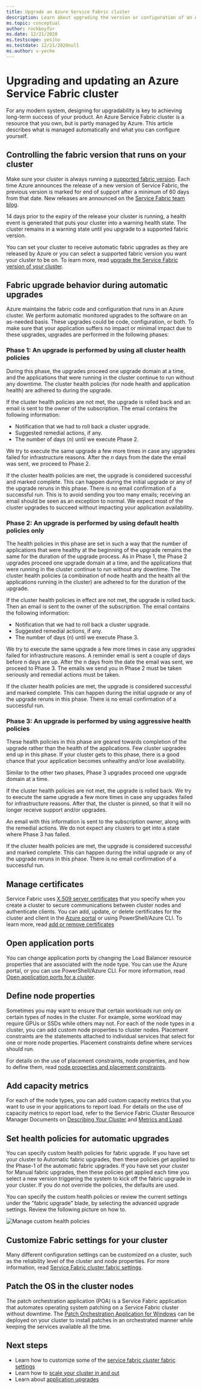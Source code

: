```yaml
---
title: Upgrade an Azure Service Fabric cluster
description: Learn about upgrading the version or configuration of an Azure Service Fabric cluster—setting cluster update mode, upgrading certificates, adding application ports, doing OS patches, and what you can expect when the upgrades are performed.
ms.topic: conceptual
author: rockboyfor
ms.date: 12/21/2020
ms.testscope: yes|no
ms.testdate: 12/21/2020null
ms.author: v-yeche
---
```

# Upgrading and updating an Azure Service Fabric cluster

For any modern system, designing for upgradability is key to achieving long-term success of your product. An Azure Service Fabric cluster is a resource that you own, but is partly managed by Azure. This article describes what is managed automatically and what you can configure yourself.

## Controlling the fabric version that runs on your cluster

Make sure your cluster is always running a [supported fabric version](service-fabric-versions.md). Each time Azure announces the release of a new version of Service Fabric, the previous version is marked for end of support after a minimum of 60 days from that date. New releases are announced on the [Service Fabric team blog](https://techcommunity.microsoft.com/t5/azure-service-fabric/bg-p/Service-Fabric).

14 days prior to the expiry of the release your cluster is running, a health event is generated that puts your cluster into a warning health state. The cluster remains in a warning state until you upgrade to a supported fabric version.

You can set your cluster to receive automatic fabric upgrades as they are released by Azure or you can select a supported fabric version you want your cluster to be on.  To learn more, read [upgrade the Service Fabric version of your cluster](service-fabric-cluster-upgrade-version-azure.md).

## Fabric upgrade behavior during automatic upgrades

Azure maintains the fabric code and configuration that runs in an Azure cluster. We perform automatic monitored upgrades to the software on an as-needed basis. These upgrades could be code, configuration, or both. To make sure that your application suffers no impact or minimal impact due to these upgrades, upgrades are performed in the following phases:

### Phase 1: An upgrade is performed by using all cluster health policies

During this phase, the upgrades proceed one upgrade domain at a time, and the applications that were running in the cluster continue to run without any downtime. The cluster health policies (for node health and application health) are adhered to during the upgrade.

If the cluster health policies are not met, the upgrade is rolled back and an email is sent to the owner of the subscription. The email contains the following information:

* Notification that we had to roll back a cluster upgrade.
* Suggested remedial actions, if any.
* The number of days (*n*) until we execute Phase 2.

We try to execute the same upgrade a few more times in case any upgrades failed for infrastructure reasons. After the *n* days from the date the email was sent, we proceed to Phase 2.

If the cluster health policies are met, the upgrade is considered successful and marked complete. This can happen during the initial upgrade or any of the upgrade reruns in this phase. There is no email confirmation of a successful run. This is to avoid sending you too many emails; receiving an email should be seen as an exception to normal. We expect most of the cluster upgrades to succeed without impacting your application availability.

### Phase 2: An upgrade is performed by using default health policies only

The health policies in this phase are set in such a way that the number of applications that were healthy at the beginning of the upgrade remains the same for the duration of the upgrade process. As in Phase 1, the Phase 2 upgrades proceed one upgrade domain at a time, and the applications that were running in the cluster continue to run without any downtime. The cluster health policies (a combination of node health and the health all the applications running in the cluster) are adhered to for the duration of the upgrade.

If the cluster health policies in effect are not met, the upgrade is rolled back. Then an email is sent to the owner of the subscription. The email contains the following information:

* Notification that we had to roll back a cluster upgrade.
* Suggested remedial actions, if any.
* The number of days (n) until we execute Phase 3.

We try to execute the same upgrade a few more times in case any upgrades failed for infrastructure reasons. A reminder email is sent a couple of days before n days are up. After the n days from the date the email was sent, we proceed to Phase 3. The emails we send you in Phase 2 must be taken seriously and remedial actions must be taken.

If the cluster health policies are met, the upgrade is considered successful and marked complete. This can happen during the initial upgrade or any of the upgrade reruns in this phase. There is no email confirmation of a successful run.

### Phase 3: An upgrade is performed by using aggressive health policies

These health policies in this phase are geared towards completion of the upgrade rather than the health of the applications. Few cluster upgrades end up in this phase. If your cluster gets to this phase, there is a good chance that your application becomes unhealthy and/or lose availability.

Similar to the other two phases, Phase 3 upgrades proceed one upgrade domain at a time.

If the cluster health policies are not met, the upgrade is rolled back. We try to execute the same upgrade a few more times in case any upgrades failed for infrastructure reasons. After that, the cluster is pinned, so that it will no longer receive support and/or upgrades.

An email with this information is sent to the subscription owner, along with the remedial actions. We do not expect any clusters to get into a state where Phase 3 has failed.

If the cluster health policies are met, the upgrade is considered successful and marked complete. This can happen during the initial upgrade or any of the upgrade reruns in this phase. There is no email confirmation of a successful run.

## Manage certificates

Service Fabric uses [X.509 server certificates](service-fabric-cluster-security.md) that you specify when you create a cluster to secure communications between cluster nodes and authenticate clients. You can add, update, or delete certificates for the cluster and client in the [Azure portal](https://portal.azure.cn) or using PowerShell/Azure CLI.  To learn more, read [add or remove certificates](service-fabric-cluster-security-update-certs-azure.md)

## Open application ports

You can change application ports by changing the Load Balancer resource properties that are associated with the node type. You can use the Azure portal, or you can use PowerShell/Azure CLI. For more information, read [Open application ports for a cluster](create-load-balancer-rule.md).

## Define node properties

Sometimes you may want to ensure that certain workloads run only on certain types of nodes in the cluster. For example, some workload may require GPUs or SSDs while others may not. For each of the node types in a cluster, you can add custom node properties to cluster nodes. Placement constraints are the statements attached to individual services that select for one or more node properties. Placement constraints define where services should run.

For details on the use of placement constraints, node properties, and how to define them, read [node properties and placement constraints](service-fabric-cluster-resource-manager-cluster-description.md#node-properties-and-placement-constraints).

## Add capacity metrics

For each of the node types, you can add custom capacity metrics that you want to use in your applications to report load. For details on the use of capacity metrics to report load, refer to the Service Fabric Cluster Resource Manager Documents on [Describing Your Cluster](service-fabric-cluster-resource-manager-cluster-description.md) and [Metrics and Load](service-fabric-cluster-resource-manager-metrics.md).

## Set health policies for automatic upgrades

You can specify custom health policies for fabric upgrade. If you have set your cluster to Automatic fabric upgrades, then these policies get applied to the Phase-1 of the automatic fabric upgrades.
If you have set your cluster for Manual fabric upgrades, then these policies get applied each time you select a new version triggering the system to kick off the fabric upgrade in your cluster. If you do not override the policies, the defaults are used.

You can specify the custom health policies or review the current settings under the "fabric upgrade" blade, by selecting the advanced upgrade settings. Review the following picture on how to.

![Manage custom health policies][HealthPolices]

## Customize Fabric settings for your cluster

Many different configuration settings can be customized on a cluster, such as the reliability level of the cluster and node properties. For more information, read [Service Fabric cluster fabric settings](service-fabric-cluster-fabric-settings.md).

## Patch the OS in the cluster nodes

The patch orchestration application (POA) is a Service Fabric application that automates operating system patching on a Service Fabric cluster without downtime. The [Patch Orchestration Application for Windows](service-fabric-patch-orchestration-application.md) can be deployed on your cluster to install patches in an orchestrated manner while keeping the services available all the time.

## Next steps

* Learn how to customize some of the [service fabric cluster fabric settings](service-fabric-cluster-fabric-settings.md)
* Learn how to [scale your cluster in and out](service-fabric-cluster-scale-in-out.md)
* Learn about [application upgrades](service-fabric-application-upgrade.md)

<!--Image references-->

[CertificateUpgrade]: ./media/service-fabric-cluster-upgrade/CertificateUpgrade2.png
[AddingProbes]: ./media/service-fabric-cluster-upgrade/addingProbes2.PNG
[AddingLBRules]: ./media/service-fabric-cluster-upgrade/addingLBRules.png
[HealthPolices]: ./media/service-fabric-cluster-upgrade/Manage_AutomodeWadvSettings.PNG
[ARMUpgradeMode]: ./media/service-fabric-cluster-upgrade/ARMUpgradeMode.PNG
[Create_Manualmode]: ./media/service-fabric-cluster-upgrade/Create_Manualmode.PNG
[Manage_Automaticmode]: ./media/service-fabric-cluster-upgrade/Manage_Automaticmode.PNG



<!-- Update_Description: new article about service fabric cluster upgrade -->
<!--NEW.date: 12/21/2020-->